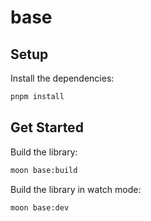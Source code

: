 # base 

## Setup

Install the dependencies:

```bash
pnpm install
```

## Get Started

Build the library:

```bash
moon base:build
```

Build the library in watch mode:

```bash
moon base:dev
```
